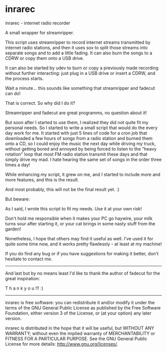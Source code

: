 # inrarec
inrarec - internet radio recorder

A small wrapper for streamripper.

This script uses streamripper to record internet streams transmitted by
internet radio stations, and then it uses sox to split those streams 
into separate songs and to add a little fading. It can also burn the 
songs to a CDRW or copy them onto a USB drive.

It can also be started by udev to burn or copy a previously made 
recording without further interacting: just plug in a USB drive 
or insert a CDRW, and the process starts.

Wait a minute... this sounds like something that streamripper and 
fadecut can do!

That is correct. So why did I do it?

Streamripper and fadecut are great programms, no question about it! 

But soon after I started to use them, I realized they did not quite 
fit my personal needs. So I started to write a small script that would
do the every day work for me. It started with just 5 lines of code 
for a cron job that downloaded a few hours of songs from a radio station 
and burned them onto a CD, so I could enjoy the music the next day while
driving my truck, without getting bored and annoyed by being forced
to listen to the "heavy rotation" loop that most FM radio station 
transmit these days and that simply drive my mad. I hate hearing the
same set of songs in the order three times a day!

While enhancing my script, it grew on me, and I started to include more 
and more features, and this is the result. 

And most probably, this will not be the final result yet. :)

But beware: 

As I said, I wrote this script to fit my needs. Use it at your own risk!

Don't hold me responsible when it makes your PC go haywire, your milk
turns sour after starting it, or your cat brings in some nasty stuff 
from the garden!

Nonetheless, I hope that others may find it useful as well. I've used it 
for quite some time now, and it works pretty flawlessly - at least at my
machine!

If you do find any bug or if you have suggestions for making it better,
don't hesitate to contact me.

***********************************************************************
And last but by no means least I'd like to thank the author of fadecut 
for the great inspiration: 

T h a n k   y o u !!! :)

**********************************************************************
inrarec is free software: you can redistribute it and/or modify
it under the terms of the GNU General Public License as published by
the Free Software Foundation, either version 3 of the License, or
(at your option) any later version.

inrarec is distributed in the hope that it will be useful,
but WITHOUT ANY WARRANTY; without even the implied warranty of
MERCHANTABILITY or FITNESS FOR A PARTICULAR PURPOSE.  See the
GNU General Public License for more details:
<http://www.gnu.org/licenses/>.


